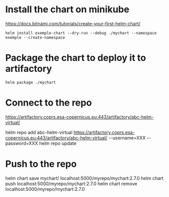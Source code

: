 # Install the chart on minikube 
https://docs.bitnami.com/tutorials/create-your-first-helm-chart/

```
helm install exemple-chart --dry-run --debug ./mychart --namespace exemple --create-namespace
```


# Package the chart to deploy it to artifactory 
```
helm package ./mychart
```

# Connect to the repo 
https://artifactory.coprs.esa-copernicus.eu:443/artifactory/abc-helm-virtual/

helm repo add abc-helm-virtual https://artifactory.coprs.esa-copernicus.eu:443/artifactory/abc-helm-virtual/ --username=XXX --password=XXX
helm repo update

# Push to the repo
helm chart save mychart/ localhost:5000/myrepo/mychart:2.7.0
helm chart push localhost:5000/myrepo/mychart:2.7.0
helm chart remove localhost:5000/myrepo/mychart:2.7.0